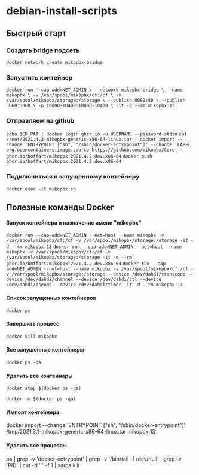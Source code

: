 # debian-install-scripts

## Быстрый старт
### Создать bridge подсеть
`docker network create mikopbx-bridge`
### Запустить контейнер
`
docker run --cap-add=NET_ADMIN \
            --network mikopbx-bridge \
            --name mikopbx \
            -v /var/spool/mikopbx/cf:/cf \
            -v /var/spool/mikopbx/storage:/storage \
            --publish 8080:80 \
            --publish 5060:5060 \
            -p 10000-10400:10000-10400 \
            -it -d --rm mikopbx:13
`

### Отправляем на github
`echo $CR_PAT | docker login ghcr.io -u USERNAME --password-stdin`
`cat /root/2021.4.2-mikopbx-generic-x86-64-linux.tar | docker import --change 'ENTRYPOINT ["sh", "/sbin/docker-entrypoint"]' --change 'LABEL org.opencontainers.image.source https://github.com/mikopbx/Core' - ghcr.io/boffart/mikopbx:2021.4.2.dev.x86-64`
`docker push ghcr.io/boffart/mikopbx:2021.4.2.dev.x86-64`

### Подключиться к запущенному контейнеру
`docker exec -it mikopbx sh`

## Полезные команды Docker

#### Запуск контейнера и назначение имени "mikopbx"
`docker run --cap-add=NET_ADMIN --net=host --name mikopbx -v /var/spool/mikopbx/cf:/cf -v /var/spool/mikopbx/storage:/storage -it -d --rm mikopbx:13`
`docker run --cap-add=NET_ADMIN --net=host --name mikopbx -v /var/spool/mikopbx/cf:/cf -v /var/spool/mikopbx/storage:/storage -it -d --rm ghcr.io/boffart/mikopbx:2021.4.2.dev.x86-64`
`docker run --cap-add=NET_ADMIN --net=host --name mikopbx -v /var/spool/mikopbx/cf:/cf -v /var/spool/mikopbx/storage:/storage --device /dev/dahdi/transcode --device /dev/dahdi/channel --device /dev/dahdi/ctl --device /dev/dahdi/pseudo --device /dev/dahdi/timer -it -d --rm mikopbx:11`
#### Список запущенных контейнеров
`docker ps`
#### Завершить процесс
`docker kill mikopbx`
#### Все запущенные контейнеры
`docker ps -qa`
#### Удалить все контейнеры
`docker stop $(docker ps -qa)`

`docker rm $(docker ps -qa)`

#### Импорт контейнера.
docker import --change 'ENTRYPOINT ["sh", "/sbin/docker-entrypoint"]' /tmp/2021.3.1-mikopbx-generic-x86-64-linux.tar mikopbx:13

#### Удалить все процессы. 
ps | grep -v 'docker-entrypoint' | grep -v '/bin/tail -f /dev/null' | grep -v 'PID' | cut -d ' ' -f 1 | xargs kill